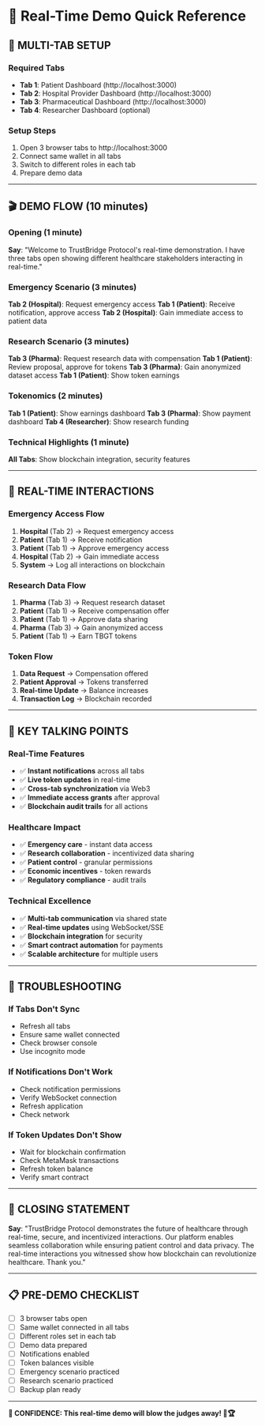 # 🔄 Real-Time Demo Quick Reference

## 🚀 **MULTI-TAB SETUP**

### **Required Tabs**
- **Tab 1**: Patient Dashboard (http://localhost:3000)
- **Tab 2**: Hospital Provider Dashboard (http://localhost:3000)
- **Tab 3**: Pharmaceutical Dashboard (http://localhost:3000)
- **Tab 4**: Researcher Dashboard (optional)

### **Setup Steps**
1. Open 3 browser tabs to http://localhost:3000
2. Connect same wallet in all tabs
3. Switch to different roles in each tab
4. Prepare demo data

---

## 🎬 **DEMO FLOW (10 minutes)**

### **Opening (1 minute)**
**Say**: "Welcome to TrustBridge Protocol's real-time demonstration. I have three tabs open showing different healthcare stakeholders interacting in real-time."

### **Emergency Scenario (3 minutes)**
**Tab 2 (Hospital)**: Request emergency access
**Tab 1 (Patient)**: Receive notification, approve access
**Tab 2 (Hospital)**: Gain immediate access to patient data

### **Research Scenario (3 minutes)**
**Tab 3 (Pharma)**: Request research data with compensation
**Tab 1 (Patient)**: Review proposal, approve for tokens
**Tab 3 (Pharma)**: Gain anonymized dataset access
**Tab 1 (Patient)**: Show token earnings

### **Tokenomics (2 minutes)**
**Tab 1 (Patient)**: Show earnings dashboard
**Tab 3 (Pharma)**: Show payment dashboard
**Tab 4 (Researcher)**: Show research funding

### **Technical Highlights (1 minute)**
**All Tabs**: Show blockchain integration, security features

---

## 🔄 **REAL-TIME INTERACTIONS**

### **Emergency Access Flow**
1. **Hospital** (Tab 2) → Request emergency access
2. **Patient** (Tab 1) → Receive notification
3. **Patient** (Tab 1) → Approve emergency access
4. **Hospital** (Tab 2) → Gain immediate access
5. **System** → Log all interactions on blockchain

### **Research Data Flow**
1. **Pharma** (Tab 3) → Request research dataset
2. **Patient** (Tab 1) → Receive compensation offer
3. **Patient** (Tab 1) → Approve data sharing
4. **Pharma** (Tab 3) → Gain anonymized access
5. **Patient** (Tab 1) → Earn TBGT tokens

### **Token Flow**
1. **Data Request** → Compensation offered
2. **Patient Approval** → Tokens transferred
3. **Real-time Update** → Balance increases
4. **Transaction Log** → Blockchain recorded

---

## 🎯 **KEY TALKING POINTS**

### **Real-Time Features**
- ✅ **Instant notifications** across all tabs
- ✅ **Live token updates** in real-time
- ✅ **Cross-tab synchronization** via Web3
- ✅ **Immediate access grants** after approval
- ✅ **Blockchain audit trails** for all actions

### **Healthcare Impact**
- ✅ **Emergency care** - instant data access
- ✅ **Research collaboration** - incentivized data sharing
- ✅ **Patient control** - granular permissions
- ✅ **Economic incentives** - token rewards
- ✅ **Regulatory compliance** - audit trails

### **Technical Excellence**
- ✅ **Multi-tab communication** via shared state
- ✅ **Real-time updates** using WebSocket/SSE
- ✅ **Blockchain integration** for security
- ✅ **Smart contract automation** for payments
- ✅ **Scalable architecture** for multiple users

---

## 🚨 **TROUBLESHOOTING**

### **If Tabs Don't Sync**
- Refresh all tabs
- Ensure same wallet connected
- Check browser console
- Use incognito mode

### **If Notifications Don't Work**
- Check notification permissions
- Verify WebSocket connection
- Refresh application
- Check network

### **If Token Updates Don't Show**
- Wait for blockchain confirmation
- Check MetaMask transactions
- Refresh token balance
- Verify smart contract

---

## 🎉 **CLOSING STATEMENT**

**Say**: "TrustBridge Protocol demonstrates the future of healthcare through real-time, secure, and incentivized interactions. Our platform enables seamless collaboration while ensuring patient control and data privacy. The real-time interactions you witnessed show how blockchain can revolutionize healthcare. Thank you."

---

## 📋 **PRE-DEMO CHECKLIST**

- [ ] 3 browser tabs open
- [ ] Same wallet connected in all tabs
- [ ] Different roles set in each tab
- [ ] Demo data prepared
- [ ] Notifications enabled
- [ ] Token balances visible
- [ ] Emergency scenario practiced
- [ ] Research scenario practiced
- [ ] Backup plan ready

---

**🎯 CONFIDENCE: This real-time demo will blow the judges away! 🚀🏆**
